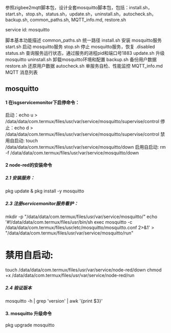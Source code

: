 参照zigbee2mqtt脚本包，设计全套mosquitto脚本包，包括：install.sh，start.sh，stop.sh，status.sh，update.sh，uninstall.sh，autocheck.sh，backup.sh, common_paths.sh, MQTT_info.md, restore.sh

service id: mosquitto

脚本基本功能描述
common_paths.sh 统一路径
install.sh    安装 mosquitto服务
start.sh    启动 mosquitto服务
stop.sh    停止 mosquitto服务，恢复 .disabled
status.sh    查询服务运行状态，通过服务的进程pid和端口号1883
update.sh    升级mosquitto
uninstall.sh    卸载mosquitto环境和配置
backup.sh    备份用户数据
restore.sh   还原用户数据
autocheck.sh    单服务自检、性能监控
MQTT_info.md    MQTT 消息列表

## mosquitto
#### 1 在isgservicemonitor下启停命令：

启动：echo u > /data/data/com.termux/files/usr/var/service/mosquitto/supervise/control
停止：echo d > /data/data/com.termux/files/usr/var/service/mosquitto/supervise/control
禁用自启动: touch /data/data/com.termux/files/usr/var/service/mosquitto/down
启用自启动: rm -f /data/data/com.termux/files/usr/var/service/mosquitto/down
#### 2 node-red的安装命令

##### 2.1 安装服务：

pkg update & pkg install -y mosquitto


##### 2.3 注册servicemonitor服务看护：
mkdir -p "/data/data/com.termux/files/usr/var/service/mosquitto/"
echo '#!/data/data/com.termux/files/usr/bin/sh
exec mosquitto -c /data/data/com.termux/files/usr/etc/mosquitto/mosquitto.conf 2>&1' > "/data/data/com.termux/files/usr/var/service/mosquitto/run"

# 禁用自启动:
touch /data/data/com.termux/files/usr/var/service/node-red/down
chmod +x /data/data/com.termux/files/usr/var/service/node-red/run

##### 2.4 验证版本
mosquitto -h | grep 'version' | awk '{print $3}'

#### 3. mosquitto 升级命令 
pkg upgrade mosquitto
